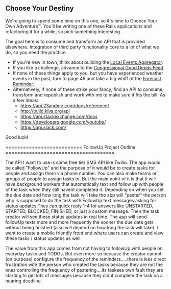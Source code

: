 ## Choose Your Destiny

We're going to spend some time on this one, so it's time to Choose Your Own Adventure™. You'll be writing one of these Rails applications and refactoring it for a while, so pick something interesting.

The goal here is to consume and transform an API that is provided elsewhere. Integration of third party functionality core to a lot of what we do, so you need the practice.

* If you're new in town, think about building the [Local Events Aggregator](../happenings/).
* If you like a challenge, advance to the [Congressional Good Deeds Feed](../opposite_of_progress/).
* If none of these things apply to you, but you have experienced weather events in the past, turn to page 46 and take a big whiff of the [Forecast Reminder](../event_system/).
* Alternatively, if none of these strike your fancy, find an API to consume, transform and republish and work with me to make sure it fits the bill. As a few ideas:
  * https://api.23andme.com/docs/reference/
  * http://build.kiva.org/api
  * https://api.stackexchange.com/docs
  * https://developers.google.com/youtube/
  * https://api.slack.com/

Good luck!




========================== FollowUp Project Outline =====================================

The API I want to use is some free tier SMS API like Twilio. The app would be called "FollowUp" and the purpose of it would be to create tasks for people and assign them via phone number. You can also make teams or groups of people to assign tasks to. But the main point of it is that it will have background workers that automatically text and follow up with people of the task when they still havent completed it. Depending on when you set the due date and how long the task will take the app will "pester" the person who is supposed to do the task with FollowUp text messages asking for status updates.They can quick reply 1-4 for answers like UNSTARTED, STARTED, BLOCKED, FINISHED, or just a custom message. Then the task creator will see these status updates in real time. The app will send followUp texts more and more frequently the sooner the due date gets without being finished (also will depend on how long the task will take). I want to create a mobile friendly front end where users can create and view these tasks / status updates as well. 

The value from this app comes from not having to followUp with people on everyday tasks and TODOs. But even more so because the creator cannot (on purpose) configure the frequency of the reminders.....there is less direct frustration with the person who created the tasks because they are not the ones controlling the frequency of pestering....its taskees own fault they are starting to get lots of messages because they didnt complete the task on a nearing deadline.
